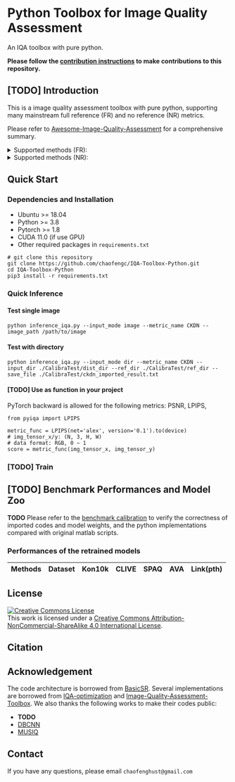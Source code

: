# Python Toolbox for Image Quality Assessment
An IQA toolbox with pure python.

**Please follow the [contribution instructions](Instruction.md) to make contributions to this repository.**

## [**TODO**] Introduction

This is a image quality assessment toolbox with pure python, supporting many mainstream full reference (FR) and no reference (NR) metrics.

Please refer to [Awesome-Image-Quality-Assessment](https://github.com/chaofengc/Awesome-Image-Quality-Assessment) for a comprehensive summary. 
<details close>
<summary>Supported methods (FR):</summary>

- [ ] LPIPS 
- [ ] DISTS

</details>

<details close>
<summary>Supported methods (NR):</summary>

- [x] MUSIQ

</details>


## Quick Start

### Dependencies and Installation
- Ubuntu >= 18.04
- Python >= 3.8
- Pytorch >= 1.8
- CUDA 11.0 (if use GPU)
- Other required packages in `requirements.txt`
```
# git clone this repository
git clone https://github.com/chaofengc/IQA-Toolbox-Python.git
cd IQA-Toolbox-Python
pip3 install -r requirements.txt
```

### Quick Inference

#### Test single image
```
python inference_iqa.py --input_mode image --metric_name CKDN --image_path /path/to/image 
```

#### Test with directory
```
python inference_iqa.py --input_mode dir --metric_name CKDN --input_dir ./CalibraTest/dist_dir --ref_dir ./CalibraTest/ref_dir --save_file ./CalibraTest/ckdn_imported_result.txt 
```

#### [**TODO**] Use as function in your project
PyTorch backward is allowed for the following metrics: PSNR, LPIPS,  

```
from pyiqa import LPIPS 

metric_func = LPIPS(net='alex', version='0.1').to(device)
# img_tensor_x/y: (N, 3, H, W)
# data format: RGB, 0 ~ 1
score = metric_func(img_tensor_x, img_tensor_y)
```

### [**TODO**] Train 

## [**TODO**] Benchmark Performances and Model Zoo


**TODO** Please refer to the [benchmark calibration](BenchmarkCalib.md) to verify the correctness of imported codes and model weights, and the python implementations compared with original matlab scripts.

### Performances of the retrained models

| Methods | Dataset | Kon10k | CLIVE | SPAQ | AVA | Link(pth) |
| --- | --- | --- | --- | --- | --- | --- |

## License

<a rel="license" href="http://creativecommons.org/licenses/by-nc-sa/4.0/"><img alt="Creative Commons License" style="border-width:0" src="https://i.creativecommons.org/l/by-nc-sa/4.0/88x31.png" /></a><br />This work is licensed under a <a rel="license" href="http://creativecommons.org/licenses/by-nc-sa/4.0/">Creative Commons Attribution-NonCommercial-ShareAlike 4.0 International License</a>.

## Citation

## Acknowledgement

The code architecture is borrowed from [BasicSR](https://github.com/xinntao/BasicSR). Several implementations are borrowed from [IQA-optimization](https://github.com/dingkeyan93/IQA-optimization) and [Image-Quality-Assessment-Toolbox](https://github.com/RyanXingQL/Image-Quality-Assessment-Toolbox). We also thanks the following works to make their codes public:
- **TODO**
- [DBCNN]() 
- [MUSIQ]() 

## Contact

If you have any questions, please email `chaofenghust@gmail.com`
